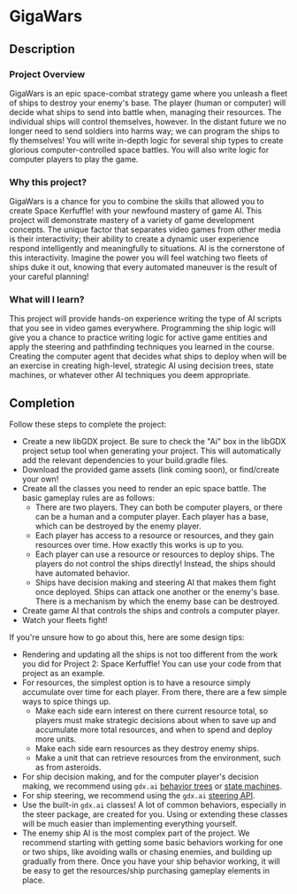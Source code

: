 # GigaWars

## Description

### Project Overview

GigaWars is an epic space-combat strategy game where you unleash a fleet of ships to destroy your enemy's base.  The player (human or computer) will decide what ships to send into battle when, managing their resources.  The individual ships will control themselves, however.  In the distant future we no longer need to send soldiers into harms way; we can program the ships to fly themselves!  You will write in-depth logic for several ship types to create glorious computer-controlled space battles.  You will also write logic for computer players to play the game.

### Why this project?

GigaWars is a chance for you to combine the skills that allowed you to create Space Kerfuffle! with your newfound mastery of game AI.  This project will demonstrate mastery of a variety of game development concepts.  The unique factor that separates video games from other media is their interactivity; their ability to create a dynamic user experience respond intelligently and meaningfully to situations.  AI is the cornerstone of this interactivity.  Imagine the power you will feel watching two fleets of ships duke it out, knowing that every automated maneuver is the result of your careful planning!

### What will I learn?

This project will provide hands-on experience writing the type of AI scripts that you see in video games everywhere.  Programming the ship logic will give you a chance to practice writing logic for active game entities and apply the steering and pathfinding techniques you learned in the course.  Creating the computer agent that decides what ships to deploy when will be an exercise in creating high-level, strategic AI using decision trees, state machines, or whatever other AI techniques you deem appropriate.

## Completion

Follow these steps to complete the project:

* Create a new libGDX project.  Be sure to check the "Ai" box in the libGDX project setup tool when generating your project.  This will automatically add the relevant dependencies to your build.gradle files.
* Download the provided game assets (link coming soon), or find/create your own!
* Create all the classes you need to render an epic space battle.  The basic gameplay rules are as follows:
    * There are two players.  They can both be computer players, or there can be a human and a computer player.  Each player has a base, which can be destroyed by the enemy player.
    * Each player has access to a resource or resources, and they gain resources over time.  How exactly this works is up to you.
    * Each player can use a resource or resources to deploy ships.  The players do not control the ships directly!  Instead, the ships should have automated behavior.
    * Ships have decision making and steering AI that makes them fight once deployed.  Ships can attack one another or the enemy's base.  There is a mechanism by which the enemy base can be destroyed.
* Create game AI that controls the ships and controls a computer player.
* Watch your fleets fight!

If you're unsure how to go about this, here are some design tips:
* Rendering and updating all the ships is not too different from the work you did for Project 2: Space Kerfuffle!  You can use your code from that project as an example.
* For resources, the simplest option is to have a resource simply accumulate over time for each player.  From there, there are a few simple ways to spice things up.
    * Make each side earn interest on there current resource total, so players must make strategic decisions about when to save up and accumulate more total resources, and when to spend and deploy more units.
    * Make each side earn resources as they destroy enemy ships.
    * Make a unit that can retrieve resources from the environment, such as from asteroids.
* For ship decision making, and for the computer player's decision making, we recommend using `gdx.ai` [behavior trees](https://github.com/libgdx/gdx-ai/wiki/Behavior-Trees) or [state machines](https://github.com/libgdx/gdx-ai/wiki/State-Machine).
* For ship steering, we recommend using the `gdx.ai` [steering API](https://github.com/libgdx/gdx-ai/wiki/Steering-Behaviors).
* Use the built-in `gdx.ai` classes!  A lot of common behaviors, especially in the steer package, are created for you.  Using or extending these classes will be much easier than implementing everything yourself.
* The enemy ship AI is the most complex part of the project.  We recommend starting with getting some basic behaviors working for one or two ships, like avoiding walls or chasing enemies, and building up gradually from there.  Once you have your ship behavior working, it will be easy to get the resources/ship purchasing gameplay elements in place.
